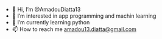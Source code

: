 - 👋 Hi, I’m @AmadouDiatta13
- 👀 I’m interested in app programming and machin learning 
- 🌱 I’m currently learning python
- 📫 How to reach me amadou13.diatta@gmail.com

<!---
AmadouDiatta13/AmadouDiatta13 is a ✨ special ✨ repository because its `README.md` (this file) appears on your GitHub profile.
You can click the Preview link to take a look at your changes.
--->
